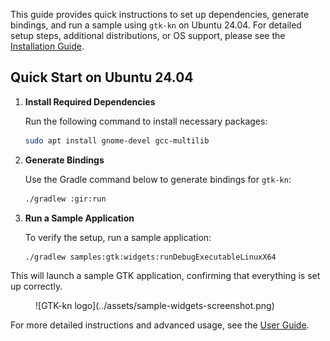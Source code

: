 This guide provides quick instructions to set up dependencies, generate bindings, and run a sample using `gtk-kn` on
Ubuntu 24.04. For detailed setup steps, additional distributions, or OS support, please see
the [Installation Guide](../user-guide/installation.md).

## Quick Start on Ubuntu 24.04

1. **Install Required Dependencies**

   Run the following command to install necessary packages:

   ```bash
   sudo apt install gnome-devel gcc-multilib
   ```

2. **Generate Bindings**

   Use the Gradle command below to generate bindings for `gtk-kn`:

   ```bash
   ./gradlew :gir:run
   ```

3. **Run a Sample Application**

   To verify the setup, run a sample application:

   ```bash
   ./gradlew samples:gtk:widgets:runDebugExecutableLinuxX64
   ```

This will launch a sample GTK application, confirming that everything is set up correctly.

<figure markdown>
![GTK-kn logo](../assets/sample-widgets-screenshot.png)
</figure>

For more detailed instructions and advanced usage, see the [User Guide](../user-guide/index.md).
